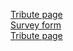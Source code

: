 <a href="https://joaquinsegura.github.io/HTML-CSS-live/Tribute-page/" target="_BLANK">Tribute page</a> 
<br>
<a href="https://joaquinsegura.github.io/HTML-CSS-live/Survey-form/" target="_BLANK">Survey form</a>
<br>
<a href="https://joaquinsegura.github.io/HTML-CSS-live/Product-landing-page/" target="_BLANK">Tribute page</a>
